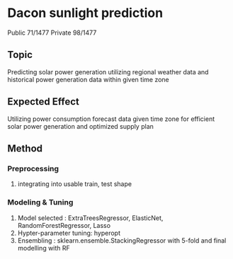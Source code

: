 # Dacon sunlight prediction
Public 71/1477  Private 98/1477

## Topic 
Predicting solar power generation utilizing regional weather data and historical power generation data within given time zone

## Expected Effect
 Utilizing power consumption forecast data given time zone for efficient solar power generation and optimized supply plan

 ## Method
 ### Preprocessing
 1. integrating into usable train, test shape
 ### Modeling & Tuning
 1. Model selected : ExtraTreesRegressor, ElasticNet, RandomForestRegressor, Lasso
 2. Hypter-parameter tuning: hyperopt
 3. Ensembling : sklearn.ensemble.StackingRegressor with 5-fold and final modelling with RF